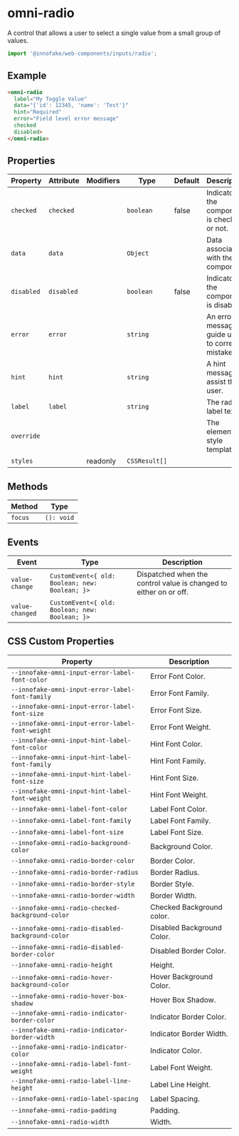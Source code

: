 # omni-radio

A control that allows a user to select a single value from a small group of values.

```js 
import '@innofake/web-components/inputs/radio'; 
```

## Example

```html
<omni-radio  label="My Toggle Value"  data="{'id': 12345, 'name': 'Test'}"  hint="Required"  error="Field level error message"  checked  disabled></omni-radio>
```

## Properties

| Property   | Attribute  | Modifiers | Type          | Default | Description                                      |
|------------|------------|-----------|---------------|---------|--------------------------------------------------|
| `checked`  | `checked`  |           | `boolean`     | false   | Indicator if the component is checked or not.    |
| `data`     | `data`     |           | `Object`      |         | Data associated with the component.              |
| `disabled` | `disabled` |           | `boolean`     | false   | Indicator if the component is disabled.          |
| `error`    | `error`    |           | `string`      |         | An error message to guide users to correct a mistake. |
| `hint`     | `hint`     |           | `string`      |         | A hint message to assist the user.               |
| `label`    | `label`    |           | `string`      |         | The radio label text.                            |
| `override` |            |           |               |         | The element style template.                      |
| `styles`   |            | readonly  | `CSSResult[]` |         |                                                  |

## Methods

| Method  | Type       |
|---------|------------|
| `focus` | `(): void` |

## Events

| Event           | Type                                           | Description                                      |
|-----------------|------------------------------------------------|--------------------------------------------------|
| `value-change`  | `CustomEvent<{ old: Boolean; new: Boolean; }>` | Dispatched when the control value is changed to either on or off. |
| `value-changed` | `CustomEvent<{ old: Boolean; new: Boolean; }>` |                                                  |

## CSS Custom Properties

| Property                                         | Description                |
|--------------------------------------------------|----------------------------|
| `--innofake-omni-input-error-label-font-color`   | Error Font Color.          |
| `--innofake-omni-input-error-label-font-family`  | Error Font Family.         |
| `--innofake-omni-input-error-label-font-size`    | Error Font Size.           |
| `--innofake-omni-input-error-label-font-weight`  | Error Font Weight.         |
| `--innofake-omni-input-hint-label-font-color`    | Hint Font Color.           |
| `--innofake-omni-input-hint-label-font-family`   | Hint Font Family.          |
| `--innofake-omni-input-hint-label-font-size`     | Hint Font Size.            |
| `--innofake-omni-input-hint-label-font-weight`   | Hint Font Weight.          |
| `--innofake-omni-label-font-color`               | Label Font Color.          |
| `--innofake-omni-label-font-family`              | Label Font Family.         |
| `--innofake-omni-label-font-size`                | Label Font Size.           |
| `--innofake-omni-radio-background-color`         | Background Color.          |
| `--innofake-omni-radio-border-color`             | Border Color.              |
| `--innofake-omni-radio-border-radius`            | Border Radius.             |
| `--innofake-omni-radio-border-style`             | Border Style.              |
| `--innofake-omni-radio-border-width`             | Border Width.              |
| `--innofake-omni-radio-checked-background-color` | Checked Background color.  |
| `--innofake-omni-radio-disabled-background-color` | Disabled Background Color. |
| `--innofake-omni-radio-disabled-border-color`    | Disabled Border Color.     |
| `--innofake-omni-radio-height`                   | Height.                    |
| `--innofake-omni-radio-hover-background-color`   | Hover Background Color.    |
| `--innofake-omni-radio-hover-box-shadow`         | Hover Box Shadow.          |
| `--innofake-omni-radio-indicator-border-color`   | Indicator Border Color.    |
| `--innofake-omni-radio-indicator-border-width`   | Indicator Border Width.    |
| `--innofake-omni-radio-indicator-color`          | Indicator Color.           |
| `--innofake-omni-radio-label-font-weight`        | Label Font Weight.         |
| `--innofake-omni-radio-label-line-height`        | Label Line Height.         |
| `--innofake-omni-radio-label-spacing`            | Label Spacing.             |
| `--innofake-omni-radio-padding`                  | Padding.                   |
| `--innofake-omni-radio-width`                    | Width.                     |
